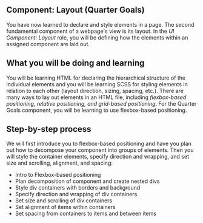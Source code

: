 ## Component: Layout (Quarter Goals)

You have now learned to declare and style elements in a page. The second fundamental component of a webpage's view is its layout. In the *UI Component: Layout* role, you will be defining how the elements within an assigned component are laid out.

## What you will be doing and learning

You will be learning HTML for declaring the hierarchical structure of the individual elements and you will be learning SCSS for styling elements in relation to each other (layout direction, sizing, spacing, etc.). There are many ways to lay out elements in an HTML file, including *flexbox-based positioning, relative positioning, and grid-based positioning*. For the Quarter Goals component, you will be learning to use flexbox-based positioning.

## Step-by-step process

We will first introduce you to flexbox-based positioning and have you plan out how to decompose your component into groups of elements. Then you will style the container elements, specify direction and wrapping, and set size and scrolling, alignment, and spacing:

* Intro to Flexbox-based positioning
* Plan decomposition of component and create nested divs
* Style div containers with borders and background
* Specify direction and wrapping of div containers
* Set size and scrolling of div containers
* Set alignment of items within containers
* Set spacing from containers to items and between items
